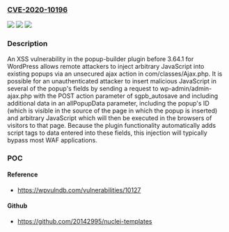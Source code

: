 ### [CVE-2020-10196](https://cve.mitre.org/cgi-bin/cvename.cgi?name=CVE-2020-10196)
![](https://img.shields.io/static/v1?label=Product&message=n%2Fa&color=blue)
![](https://img.shields.io/static/v1?label=Version&message=n%2Fa&color=blue)
![](https://img.shields.io/static/v1?label=Vulnerability&message=n%2Fa&color=brighgreen)

### Description

An XSS vulnerability in the popup-builder plugin before 3.64.1 for WordPress allows remote attackers to inject arbitrary JavaScript into existing popups via an unsecured ajax action in com/classes/Ajax.php. It is possible for an unauthenticated attacker to insert malicious JavaScript in several of the popup's fields by sending a request to wp-admin/admin-ajax.php with the POST action parameter of sgpb_autosave and including additional data in an allPopupData parameter, including the popup's ID (which is visible in the source of the page in which the popup is inserted) and arbitrary JavaScript which will then be executed in the browsers of visitors to that page. Because the plugin functionality automatically adds script tags to data entered into these fields, this injection will typically bypass most WAF applications.

### POC

#### Reference
- https://wpvulndb.com/vulnerabilities/10127

#### Github
- https://github.com/20142995/nuclei-templates

